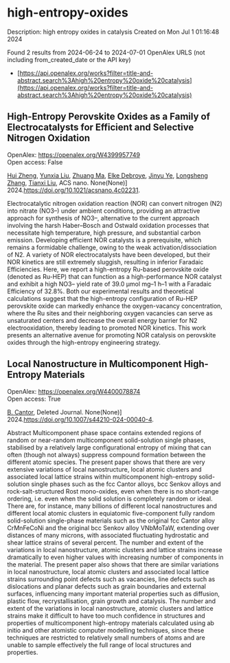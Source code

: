 # high-entropy-oxides
Description: high entropy oxides in catalysis
Created on Mon Jul  1 01:16:48 2024

Found 2 results from 2024-06-24 to 2024-07-01
OpenAlex URLS (not including from_created_date or the API key)
- [https://api.openalex.org/works?filter=title-and-abstract.search%3Ahigh%20entropy%20oxide%20catalysis](https://api.openalex.org/works?filter=title-and-abstract.search%3Ahigh%20entropy%20oxide%20catalysis)

## High-Entropy Perovskite Oxides as a Family of Electrocatalysts for Efficient and Selective Nitrogen Oxidation   

OpenAlex: https://openalex.org/W4399957749    
Open access: False
    
[Hui Zheng](https://openalex.org/A5044983690), [Yunxia Liu](https://openalex.org/A5041488712), [Zhuang Ma](https://openalex.org/A5082660416), [Elke Debroye](https://openalex.org/A5066461826), [Jinyu Ye](https://openalex.org/A5038216241), [Longsheng Zhang](https://openalex.org/A5037139352), [Tianxi Liu](https://openalex.org/A5018950796), ACS nano. None(None)] 2024.https://doi.org/10.1021/acsnano.4c02231.
    
Electrocatalytic nitrogen oxidation reaction (NOR) can convert nitrogen (N2) into nitrate (NO3–) under ambient conditions, providing an attractive approach for synthesis of NO3–, alternative to the current approach involving the harsh Haber–Bosch and Ostwald oxidation processes that necessitate high temperature, high pressure, and substantial carbon emission. Developing efficient NOR catalysts is a prerequisite, which remains a formidable challenge, owing to the weak activation/dissociation of N2. A variety of NOR electrocatalysts have been developed, but their NOR kinetics are still extremely sluggish, resulting in inferior Faradaic Efficiencies. Here, we report a high-entropy Ru-based perovskite oxide (denoted as Ru-HEP) that can function as a high-performance NOR catalyst and exhibit a high NO3– yield rate of 39.0 μmol mg–1 h–1 with a Faradaic Efficiency of 32.8%. Both our experimental results and theoretical calculations suggest that the high-entropy configuration of Ru-HEP perovskite oxide can markedly enhance the oxygen-vacancy concentration, where the Ru sites and their neighboring oxygen vacancies can serve as unsaturated centers and decrease the overall energy barrier for N2 electrooxidation, thereby leading to promoted NOR kinetics. This work presents an alternative avenue for promoting NOR catalysis on perovskite oxides through the high-entropy engineering strategy.    

    

## Local Nanostructure in Multicomponent High-Entropy Materials   

OpenAlex: https://openalex.org/W4400078874    
Open access: True
    
[B. Cantor](https://openalex.org/A5064795527), Deleted Journal. None(None)] 2024.https://doi.org/10.1007/s44210-024-00040-4.
    
Abstract Multicomponent phase space contains extended regions of random or near-random multicomponent solid-solution single phases, stabilised by a relatively large configurational entropy of mixing that can often (though not always) suppress compound formation between the different atomic species. The present paper shows that there are very extensive variations of local nanostructure, local atomic clusters and associated local lattice strains within multicomponent high-entropy solid-solution single phases such as the fcc Cantor alloys, bcc Senkov alloys and rock-salt-structured Rost mono-oxides, even when there is no short-range ordering, i.e. even when the solid solution is completely random or ideal. There are, for instance, many billions of different local nanostructures and different local atomic clusters in equiatomic five-component fully random solid-solution single-phase materials such as the original fcc Cantor alloy CrMnFeCoNi and the original bcc Senkov alloy VNbMoTaW, extending over distances of many microns, with associated fluctuating hydrostatic and shear lattice strains of several percent. The number and extent of the variations in local nanostructure, atomic clusters and lattice strains increase dramatically to even higher values with increasing number of components in the material. The present paper also shows that there are similar variations in local nanostructure, local atomic clusters and associated local lattice strains surrounding point defects such as vacancies, line defects such as dislocations and planar defects such as grain boundaries and external surfaces, influencing many important material properties such as diffusion, plastic flow, recrystallisation, grain growth and catalysis. The number and extent of the variations in local nanostructure, atomic clusters and lattice strains make it difficult to have too much confidence in structures and properties of multicomponent high-entropy materials calculated using ab initio and other atomistic computer modelling techniques, since these techniques are restricted to relatively small numbers of atoms and are unable to sample effectively the full range of local structures and properties.    

    
